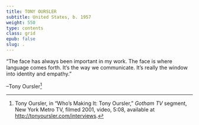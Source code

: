 ```yaml
---
title: TONY OURSLER
subtitle: United States, b. 1957
weight: 550
type: contents
class: grid
epub: false
slug: .
---
```

“The face has always been important in my work. The face is where language comes forth. It’s the way we communicate. It’s really the window into identity and empathy.”

–Tony Oursler[^1]

[^1]: Tony Oursler, in “Who’s Making It: Tony Oursler,” *Gotham TV* segment, New York Metro TV, filmed 2001, video, 5:08, available at http://tonyoursler.com/interviews.
